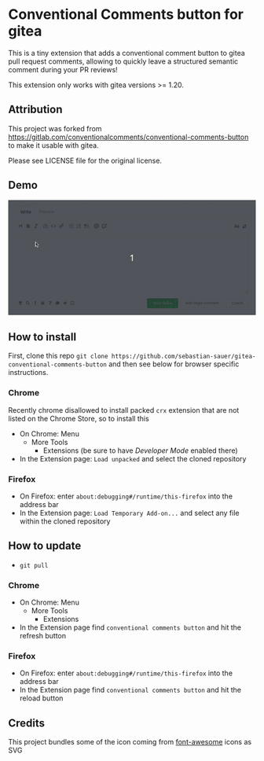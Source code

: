 # Conventional Comments button for gitea

This is a tiny extension that adds a conventional comment button to gitea pull request comments, allowing to quickly leave a structured semantic comment during your PR reviews!

This extension only works with gitea versions >= 1.20.

## Attribution

This project was forked from https://gitlab.com/conventionalcomments/conventional-comments-button to make it usable with gitea.

Please see LICENSE file for the original license.

## Demo

![Demo](demo.gif)

## How to install

First, clone this repo `git clone https://github.com/sebastian-sauer/gitea-conventional-comments-button` and then see below for browser specific instructions.

### Chrome

Recently chrome disallowed to install packed `crx` extension that are not listed on the Chrome Store, so to install this

- On Chrome: Menu
  - More Tools
    - Extensions (be sure to have _Developer Mode_ enabled there)
- In the Extension page: `Load unpacked` and select the cloned repository

### Firefox

- On Firefox: enter `about:debugging#/runtime/this-firefox` into the address bar
- In the Extension page: `Load Temporary Add-on...` and select any file within the cloned repository

## How to update

- `git pull`

### Chrome

- On Chrome: Menu
  - More Tools
    - Extensions
- In the Extension page find `conventional comments button` and hit the refresh button

### Firefox

- On Firefox: enter `about:debugging#/runtime/this-firefox` into the address bar
- In the Extension page find `conventional comments button` and hit the reload button

## Credits

This project bundles some of the icon coming from [font-awesome](https://fontawesome.com/) icons as SVG
